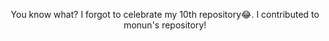 <p align="center">You know what? I forgot to celebrate my 10th repository😂. I contributed to monun's repository!</p>
